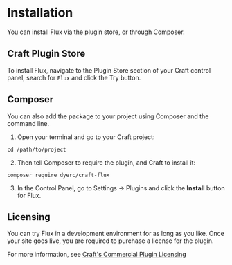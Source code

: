 # Installation

You can install Flux via the plugin store, or through Composer.

## Craft Plugin Store

To install Flux, navigate to the Plugin Store section of your Craft control panel, search for `Flux` and click the Try button.

## Composer

You can also add the package to your project using Composer and the command line.

1. Open your terminal and go to your Craft project:

```shell
cd /path/to/project
```

2. Then tell Composer to require the plugin, and Craft to install it:

```shell
composer require dyerc/craft-flux
```

3. In the Control Panel, go to Settings → Plugins and click the **Install** button for Flux.

## Licensing

You can try Flux in a development environment for as long as you like. Once your site goes live, you are required to purchase a license for the plugin.

For more information, see [Craft's Commercial Plugin Licensing](https://craftcms.com/docs/4.x/plugins.html#commercial-plugin-licensing)

